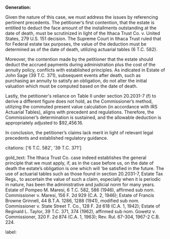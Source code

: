 **Generation:**

Given the nature of this case, we must address the issues by referencing pertinent precedents. The petitioner’s first contention, that the estate is entitled to deduct the face amount of the installments outstanding at the date of death, must be scrutinized in light of the Ithaca Trust Co. v. United States, 279 U.S. 151 decision. The Supreme Court in Ithaca Trust ruled that for Federal estate tax purposes, the value of the deduction must be determined as of the date of death, utilizing actuarial tables (6 T.C. 582).

Moreover, the contention made by the petitioner that the estate should deduct the accrued payments during administration plus the cost of the annuity policy, conflicts with established principles. As indicated in Estate of John Sage (39 T.C. 371), subsequent events after death, such as purchasing an annuity to satisfy an obligation, do not alter the initial valuation which must be computed based on the date of death.

Lastly, the petitioner's reliance on Table II under section 20.2031-7 (f) to derive a different figure does not hold, as the Commissioner’s method, utilizing the commuted present value calculation (in accordance with IRS Actuarial Tables), aligns with precedent and regulations. Therefore, the Commissioner’s determination is sustained, and the allowable deduction is appropriately adjusted to $92,456.16.

In conclusion, the petitioner’s claims lack merit in light of relevant legal precedents and established regulatory guidance.

citations: ['6 T.C. 582', '39 T.C. 371']

gold_text: The Ithaca Trust Co. case indeed establishes the general principle that we must apply, if, as in the case before us, on the date of death the estate’s obligation is one which will 'be satisfied in the future. The use of actuarial tables such as those found in section 20.2031-7, Estate Tax Regs., to ascertain the value of such a claim, especially when it is periodic in nature, has been the administrative and judicial norm for many years. Estate of Pompeo M. Maresi, 6 T.C. 582, 586 (1946), affirmed sub nom. Commissioner v. Maresi, 156 F. 2d 929 (C.A. 2, 1946); Estate of Francis Browne Grinnell, 44 B.T.A. 1286, 1288 (1941), modified sub nom. Commissioner v. State Street T. Co., 128 F. 2d 618 (C.A. 1, 1942); Estate of Reginald L. Taylor, 39 T.C. 371, 374 (1962), affirmed sub nom. Gowetz v. Commissioner, 320 F. 2d 874 (C.A. 1, 1963); Rev. Rul. 67-304, 1967-2 C.B. 224.

label: 